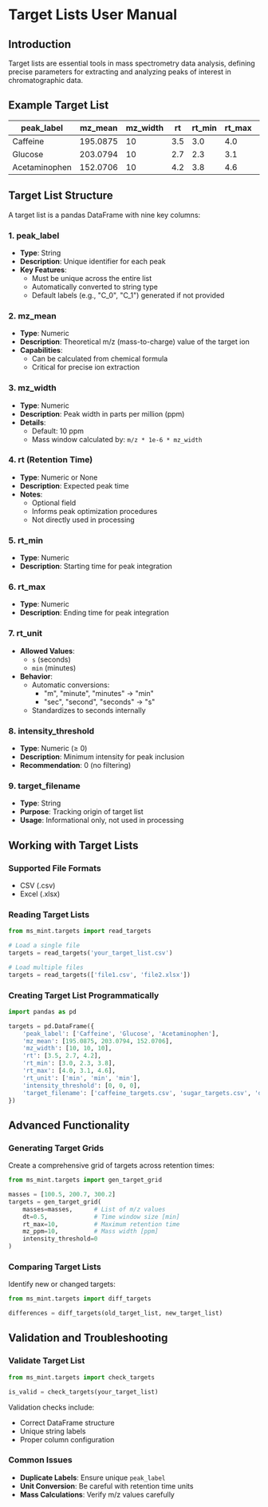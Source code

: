 # Target Lists User Manual

## Introduction

Target lists are essential tools in mass spectrometry data analysis, defining precise parameters for extracting and analyzing peaks of interest in chromatographic data.

## Example Target List

| peak_label | mz_mean | mz_width | rt | rt_min | rt_max | rt_unit | intensity_threshold | target_filename |
|------------|---------|----------|-----|--------|--------|---------|---------------------|-----------------|
| Caffeine | 195.0875 | 10 | 3.5 | 3.0 | 4.0 | min | 0 | caffeine_targets.csv |
| Glucose | 203.0794 | 10 | 2.7 | 2.3 | 3.1 | min | 0 | sugar_targets.csv |
| Acetaminophen | 152.0706 | 10 | 4.2 | 3.8 | 4.6 | min | 0 | drug_targets.csv |

## Target List Structure

A target list is a pandas DataFrame with nine key columns:

### 1. peak_label
- **Type**: String
- **Description**: Unique identifier for each peak
- **Key Features**:
  - Must be unique across the entire list
  - Automatically converted to string type
  - Default labels (e.g., "C_0", "C_1") generated if not provided

### 2. mz_mean
- **Type**: Numeric 
- **Description**: Theoretical m/z (mass-to-charge) value of the target ion
- **Capabilities**:
  - Can be calculated from chemical formula
  - Critical for precise ion extraction

### 3. mz_width
- **Type**: Numeric
- **Description**: Peak width in parts per million (ppm)
- **Details**:
  - Default: 10 ppm
  - Mass window calculated by: `m/z * 1e-6 * mz_width`

### 4. rt (Retention Time)
- **Type**: Numeric or None
- **Description**: Expected peak time
- **Notes**: 
  - Optional field
  - Informs peak optimization procedures
  - Not directly used in processing

### 5. rt_min
- **Type**: Numeric
- **Description**: Starting time for peak integration

### 6. rt_max
- **Type**: Numeric 
- **Description**: Ending time for peak integration

### 7. rt_unit
- **Allowed Values**: 
  - `s` (seconds)
  - `min` (minutes)
- **Behavior**:
  - Automatic conversions:
    * "m", "minute", "minutes" → "min"
    * "sec", "second", "seconds" → "s"
  - Standardizes to seconds internally

### 8. intensity_threshold
- **Type**: Numeric (≥ 0)
- **Description**: Minimum intensity for peak inclusion
- **Recommendation**: 0 (no filtering)

### 9. target_filename
- **Type**: String
- **Purpose**: Tracking origin of target list
- **Usage**: Informational only, not used in processing

## Working with Target Lists

### Supported File Formats
- CSV (.csv)
- Excel (.xlsx)

### Reading Target Lists
```python
from ms_mint.targets import read_targets

# Load a single file
targets = read_targets('your_target_list.csv')

# Load multiple files
targets = read_targets(['file1.csv', 'file2.xlsx'])
```

### Creating Target List Programmatically
```python
import pandas as pd

targets = pd.DataFrame({
    'peak_label': ['Caffeine', 'Glucose', 'Acetaminophen'],
    'mz_mean': [195.0875, 203.0794, 152.0706],
    'mz_width': [10, 10, 10],
    'rt': [3.5, 2.7, 4.2],
    'rt_min': [3.0, 2.3, 3.8],
    'rt_max': [4.0, 3.1, 4.6],
    'rt_unit': ['min', 'min', 'min'],
    'intensity_threshold': [0, 0, 0],
    'target_filename': ['caffeine_targets.csv', 'sugar_targets.csv', 'drug_targets.csv']
})
```

## Advanced Functionality

### Generating Target Grids
Create a comprehensive grid of targets across retention times:

```python
from ms_mint.targets import gen_target_grid

masses = [100.5, 200.7, 300.2]
targets = gen_target_grid(
    masses=masses,      # List of m/z values
    dt=0.5,             # Time window size [min]
    rt_max=10,          # Maximum retention time
    mz_ppm=10,          # Mass width [ppm]
    intensity_threshold=0
)
```

### Comparing Target Lists
Identify new or changed targets:

```python
from ms_mint.targets import diff_targets

differences = diff_targets(old_target_list, new_target_list)
```

## Validation and Troubleshooting

### Validate Target List
```python
from ms_mint.targets import check_targets

is_valid = check_targets(your_target_list)
```

Validation checks include:
- Correct DataFrame structure
- Unique string labels
- Proper column configuration

### Common Issues
- **Duplicate Labels**: Ensure unique `peak_label`
- **Unit Conversion**: Be careful with retention time units
- **Mass Calculations**: Verify m/z values carefully
